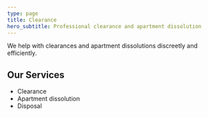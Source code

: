 ```yaml
---
type: page
title: Clearance
hero_subtitle: Professional clearance and apartment dissolution
---
```


We help with clearances and apartment dissolutions discreetly and efficiently.

## Our Services

- Clearance
- Apartment dissolution
- Disposal
